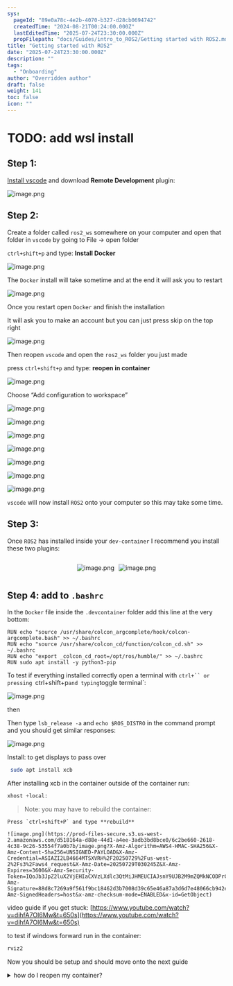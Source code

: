 ```yaml
---
sys:
  pageId: "89e0a78c-4e2b-4070-b327-d28cb0694742"
  createdTime: "2024-08-21T00:24:00.000Z"
  lastEditedTime: "2025-07-24T23:30:00.000Z"
  propFilepath: "docs/Guides/intro_to_ROS2/Getting started with ROS2.md"
title: "Getting started with ROS2"
date: "2025-07-24T23:30:00.000Z"
description: ""
tags:
  - "Onboarding"
author: "Overridden author"
draft: false
weight: 141
toc: false
icon: ""
---
```


# TODO: add wsl install

## Step 1:

[Install vscode](https://code.visualstudio.com/download) and download **Remote Development** plugin:

![image.png](https://prod-files-secure.s3.us-west-2.amazonaws.com/d518164a-d88e-44d1-a4ee-3adb3bd8bce0/efb52993-1881-4a40-b95e-6f020334f022/image.png?X-Amz-Algorithm=AWS4-HMAC-SHA256&X-Amz-Content-Sha256=UNSIGNED-PAYLOAD&X-Amz-Credential=ASIAZI2LB4666WBIHREB%2F20250729%2Fus-west-2%2Fs3%2Faws4_request&X-Amz-Date=20250729T030236Z&X-Amz-Expires=3600&X-Amz-Security-Token=IQoJb3JpZ2luX2VjEHIaCXVzLXdlc3QtMiJHMEUCIQCKTsFB1KjBGHqBkhzjxjbABPyQvEeckeF88n7df2ncAgIgbsNKjNZ1xLDGvPwVJv0xw46uugnjre5bx8eSoxoWrFAqiAQIm%2F%2F%2F%2F%2F%2F%2F%2F%2F%2F%2FARAAGgw2Mzc0MjMxODM4MDUiDI9M%2BH%2BGDXWA6U1QUircA2fvywx9%2F58k%2FnB5%2Bb0UwQ4ijj%2B6WiPDcth3BPpqMdhQBMSn7YSBpSrhJQtAcBfDYRXkDdbAvRw7XTMXyTrtCCZTUadrnuZAC18KA%2FyaL%2BjoE1fqsZPP2wQec9W9%2Bq9c2byatNU8SRHF5qdsp0EEJScqy041fKCi1YEcNXZKCfTwrWYIvUYV5W7i7bDTToSm4XiFY3EwmhPUF%2FL%2BTIs8pxh%2BujTaba6PYunl37P0ocFMkux3dUxM7x5UjWSYzzfVRsELdIqTm2P8eoAlkgdRgLI0fa1to8%2BGmUHTmnIvdWHwe%2FLxdLN%2FJ7d%2F9UA6V8Mzf1lhqEUMUbWcYUzGn%2FEt9mZa%2FILinwUeaZxFb5vsMRuaAIQDT0Pv%2B%2BDdsiIGw3GuDLGjFP8gHmV83fTr4s87Q3h%2BTdSdE9xs%2BmNvD2O8rs5sNvSIfczm1d3vZx1S8sWUiyWVWO4W8VcFOOf%2FvSE20dV%2F7pg6kUOQyo8MTH6PQR%2FT3ReeUzA%2BZxfpf2r0NprLCy8dYA7bv%2FRka25mNvdbOmcEWjdlzXrd2qOYUa3MMm1E00Y5qGLTSNZuOglKB6p2zW%2FzLAC0h2qoxJMByV2uCPArCEJfH2cIheaqGduln6nBiieVq0LllKoHMA9NMMDNoMQGOqUBkpIxPG1CkLo08pPZoTW0B%2Bd8%2F5s%2Fk9vbZPg3rno2EIMB8qw6MQf0SAY9objzkXKnAfvbwjZOf8sis7xuqXrriDDEX0FOXtf1DAPWKEMm5qFjKeTsffmdLnbtK8p5RrqH5PI%2BYzigIjdU0ms9nhWOf1Ha%2B1MRtxO2a2IHSAdalb2RgfO%2B5TSmg%2Fq41CbaO4UbqHIiOtNJhPqSDa1Bxvx31NvwvIqw&X-Amz-Signature=77bbbfa1c4b9f93180205dae690a20f387d300b37e760d89b08a9017631ae41b&X-Amz-SignedHeaders=host&x-amz-checksum-mode=ENABLED&x-id=GetObject)

## Step 2:

Create a folder called `ros2_ws` somewhere on your computer and open that folder in `vscode` by going to File → open folder 

`ctrl+shift+p` and type: **Install Docker**

![image.png](https://prod-files-secure.s3.us-west-2.amazonaws.com/d518164a-d88e-44d1-a4ee-3adb3bd8bce0/2269dc0e-1cd5-47ff-bceb-c04ad9b2eab0/image.png?X-Amz-Algorithm=AWS4-HMAC-SHA256&X-Amz-Content-Sha256=UNSIGNED-PAYLOAD&X-Amz-Credential=ASIAZI2LB4666WBIHREB%2F20250729%2Fus-west-2%2Fs3%2Faws4_request&X-Amz-Date=20250729T030236Z&X-Amz-Expires=3600&X-Amz-Security-Token=IQoJb3JpZ2luX2VjEHIaCXVzLXdlc3QtMiJHMEUCIQCKTsFB1KjBGHqBkhzjxjbABPyQvEeckeF88n7df2ncAgIgbsNKjNZ1xLDGvPwVJv0xw46uugnjre5bx8eSoxoWrFAqiAQIm%2F%2F%2F%2F%2F%2F%2F%2F%2F%2F%2FARAAGgw2Mzc0MjMxODM4MDUiDI9M%2BH%2BGDXWA6U1QUircA2fvywx9%2F58k%2FnB5%2Bb0UwQ4ijj%2B6WiPDcth3BPpqMdhQBMSn7YSBpSrhJQtAcBfDYRXkDdbAvRw7XTMXyTrtCCZTUadrnuZAC18KA%2FyaL%2BjoE1fqsZPP2wQec9W9%2Bq9c2byatNU8SRHF5qdsp0EEJScqy041fKCi1YEcNXZKCfTwrWYIvUYV5W7i7bDTToSm4XiFY3EwmhPUF%2FL%2BTIs8pxh%2BujTaba6PYunl37P0ocFMkux3dUxM7x5UjWSYzzfVRsELdIqTm2P8eoAlkgdRgLI0fa1to8%2BGmUHTmnIvdWHwe%2FLxdLN%2FJ7d%2F9UA6V8Mzf1lhqEUMUbWcYUzGn%2FEt9mZa%2FILinwUeaZxFb5vsMRuaAIQDT0Pv%2B%2BDdsiIGw3GuDLGjFP8gHmV83fTr4s87Q3h%2BTdSdE9xs%2BmNvD2O8rs5sNvSIfczm1d3vZx1S8sWUiyWVWO4W8VcFOOf%2FvSE20dV%2F7pg6kUOQyo8MTH6PQR%2FT3ReeUzA%2BZxfpf2r0NprLCy8dYA7bv%2FRka25mNvdbOmcEWjdlzXrd2qOYUa3MMm1E00Y5qGLTSNZuOglKB6p2zW%2FzLAC0h2qoxJMByV2uCPArCEJfH2cIheaqGduln6nBiieVq0LllKoHMA9NMMDNoMQGOqUBkpIxPG1CkLo08pPZoTW0B%2Bd8%2F5s%2Fk9vbZPg3rno2EIMB8qw6MQf0SAY9objzkXKnAfvbwjZOf8sis7xuqXrriDDEX0FOXtf1DAPWKEMm5qFjKeTsffmdLnbtK8p5RrqH5PI%2BYzigIjdU0ms9nhWOf1Ha%2B1MRtxO2a2IHSAdalb2RgfO%2B5TSmg%2Fq41CbaO4UbqHIiOtNJhPqSDa1Bxvx31NvwvIqw&X-Amz-Signature=19330ed4879ceb2cca152c92ed7e9e561d10b6f3817e14064746f969844f0f5b&X-Amz-SignedHeaders=host&x-amz-checksum-mode=ENABLED&x-id=GetObject)

The `Docker` install will take sometime and at the end it will ask you to restart

![image.png](https://prod-files-secure.s3.us-west-2.amazonaws.com/d518164a-d88e-44d1-a4ee-3adb3bd8bce0/ed233f78-be33-4b1f-b89c-9c346c0e961e/image.png?X-Amz-Algorithm=AWS4-HMAC-SHA256&X-Amz-Content-Sha256=UNSIGNED-PAYLOAD&X-Amz-Credential=ASIAZI2LB4666WBIHREB%2F20250729%2Fus-west-2%2Fs3%2Faws4_request&X-Amz-Date=20250729T030236Z&X-Amz-Expires=3600&X-Amz-Security-Token=IQoJb3JpZ2luX2VjEHIaCXVzLXdlc3QtMiJHMEUCIQCKTsFB1KjBGHqBkhzjxjbABPyQvEeckeF88n7df2ncAgIgbsNKjNZ1xLDGvPwVJv0xw46uugnjre5bx8eSoxoWrFAqiAQIm%2F%2F%2F%2F%2F%2F%2F%2F%2F%2F%2FARAAGgw2Mzc0MjMxODM4MDUiDI9M%2BH%2BGDXWA6U1QUircA2fvywx9%2F58k%2FnB5%2Bb0UwQ4ijj%2B6WiPDcth3BPpqMdhQBMSn7YSBpSrhJQtAcBfDYRXkDdbAvRw7XTMXyTrtCCZTUadrnuZAC18KA%2FyaL%2BjoE1fqsZPP2wQec9W9%2Bq9c2byatNU8SRHF5qdsp0EEJScqy041fKCi1YEcNXZKCfTwrWYIvUYV5W7i7bDTToSm4XiFY3EwmhPUF%2FL%2BTIs8pxh%2BujTaba6PYunl37P0ocFMkux3dUxM7x5UjWSYzzfVRsELdIqTm2P8eoAlkgdRgLI0fa1to8%2BGmUHTmnIvdWHwe%2FLxdLN%2FJ7d%2F9UA6V8Mzf1lhqEUMUbWcYUzGn%2FEt9mZa%2FILinwUeaZxFb5vsMRuaAIQDT0Pv%2B%2BDdsiIGw3GuDLGjFP8gHmV83fTr4s87Q3h%2BTdSdE9xs%2BmNvD2O8rs5sNvSIfczm1d3vZx1S8sWUiyWVWO4W8VcFOOf%2FvSE20dV%2F7pg6kUOQyo8MTH6PQR%2FT3ReeUzA%2BZxfpf2r0NprLCy8dYA7bv%2FRka25mNvdbOmcEWjdlzXrd2qOYUa3MMm1E00Y5qGLTSNZuOglKB6p2zW%2FzLAC0h2qoxJMByV2uCPArCEJfH2cIheaqGduln6nBiieVq0LllKoHMA9NMMDNoMQGOqUBkpIxPG1CkLo08pPZoTW0B%2Bd8%2F5s%2Fk9vbZPg3rno2EIMB8qw6MQf0SAY9objzkXKnAfvbwjZOf8sis7xuqXrriDDEX0FOXtf1DAPWKEMm5qFjKeTsffmdLnbtK8p5RrqH5PI%2BYzigIjdU0ms9nhWOf1Ha%2B1MRtxO2a2IHSAdalb2RgfO%2B5TSmg%2Fq41CbaO4UbqHIiOtNJhPqSDa1Bxvx31NvwvIqw&X-Amz-Signature=216a6a50ec6da77b5c01267ec0ca71efd01c0cf6077fc966273d190fc9c13cf7&X-Amz-SignedHeaders=host&x-amz-checksum-mode=ENABLED&x-id=GetObject)

Once you restart open `Docker` and finish the installation

It will ask you to make an account but you can just press skip on the top right

![image.png](https://prod-files-secure.s3.us-west-2.amazonaws.com/d518164a-d88e-44d1-a4ee-3adb3bd8bce0/21010ad9-1659-4fd9-9f59-9932a09b2a3d/image.png?X-Amz-Algorithm=AWS4-HMAC-SHA256&X-Amz-Content-Sha256=UNSIGNED-PAYLOAD&X-Amz-Credential=ASIAZI2LB4666WBIHREB%2F20250729%2Fus-west-2%2Fs3%2Faws4_request&X-Amz-Date=20250729T030236Z&X-Amz-Expires=3600&X-Amz-Security-Token=IQoJb3JpZ2luX2VjEHIaCXVzLXdlc3QtMiJHMEUCIQCKTsFB1KjBGHqBkhzjxjbABPyQvEeckeF88n7df2ncAgIgbsNKjNZ1xLDGvPwVJv0xw46uugnjre5bx8eSoxoWrFAqiAQIm%2F%2F%2F%2F%2F%2F%2F%2F%2F%2F%2FARAAGgw2Mzc0MjMxODM4MDUiDI9M%2BH%2BGDXWA6U1QUircA2fvywx9%2F58k%2FnB5%2Bb0UwQ4ijj%2B6WiPDcth3BPpqMdhQBMSn7YSBpSrhJQtAcBfDYRXkDdbAvRw7XTMXyTrtCCZTUadrnuZAC18KA%2FyaL%2BjoE1fqsZPP2wQec9W9%2Bq9c2byatNU8SRHF5qdsp0EEJScqy041fKCi1YEcNXZKCfTwrWYIvUYV5W7i7bDTToSm4XiFY3EwmhPUF%2FL%2BTIs8pxh%2BujTaba6PYunl37P0ocFMkux3dUxM7x5UjWSYzzfVRsELdIqTm2P8eoAlkgdRgLI0fa1to8%2BGmUHTmnIvdWHwe%2FLxdLN%2FJ7d%2F9UA6V8Mzf1lhqEUMUbWcYUzGn%2FEt9mZa%2FILinwUeaZxFb5vsMRuaAIQDT0Pv%2B%2BDdsiIGw3GuDLGjFP8gHmV83fTr4s87Q3h%2BTdSdE9xs%2BmNvD2O8rs5sNvSIfczm1d3vZx1S8sWUiyWVWO4W8VcFOOf%2FvSE20dV%2F7pg6kUOQyo8MTH6PQR%2FT3ReeUzA%2BZxfpf2r0NprLCy8dYA7bv%2FRka25mNvdbOmcEWjdlzXrd2qOYUa3MMm1E00Y5qGLTSNZuOglKB6p2zW%2FzLAC0h2qoxJMByV2uCPArCEJfH2cIheaqGduln6nBiieVq0LllKoHMA9NMMDNoMQGOqUBkpIxPG1CkLo08pPZoTW0B%2Bd8%2F5s%2Fk9vbZPg3rno2EIMB8qw6MQf0SAY9objzkXKnAfvbwjZOf8sis7xuqXrriDDEX0FOXtf1DAPWKEMm5qFjKeTsffmdLnbtK8p5RrqH5PI%2BYzigIjdU0ms9nhWOf1Ha%2B1MRtxO2a2IHSAdalb2RgfO%2B5TSmg%2Fq41CbaO4UbqHIiOtNJhPqSDa1Bxvx31NvwvIqw&X-Amz-Signature=bf7c5971060ecdd16d0f94140e4cf41cc949a2dc229ccfecd57ff7526a9daa8f&X-Amz-SignedHeaders=host&x-amz-checksum-mode=ENABLED&x-id=GetObject)

Then reopen `vscode` and open the `ros2_ws` folder you just made

press `ctrl+shift+p` and type: **reopen in container**

![image.png](https://prod-files-secure.s3.us-west-2.amazonaws.com/d518164a-d88e-44d1-a4ee-3adb3bd8bce0/4e93b8c2-41ad-488c-8095-c74205196118/image.png?X-Amz-Algorithm=AWS4-HMAC-SHA256&X-Amz-Content-Sha256=UNSIGNED-PAYLOAD&X-Amz-Credential=ASIAZI2LB4666WBIHREB%2F20250729%2Fus-west-2%2Fs3%2Faws4_request&X-Amz-Date=20250729T030236Z&X-Amz-Expires=3600&X-Amz-Security-Token=IQoJb3JpZ2luX2VjEHIaCXVzLXdlc3QtMiJHMEUCIQCKTsFB1KjBGHqBkhzjxjbABPyQvEeckeF88n7df2ncAgIgbsNKjNZ1xLDGvPwVJv0xw46uugnjre5bx8eSoxoWrFAqiAQIm%2F%2F%2F%2F%2F%2F%2F%2F%2F%2F%2FARAAGgw2Mzc0MjMxODM4MDUiDI9M%2BH%2BGDXWA6U1QUircA2fvywx9%2F58k%2FnB5%2Bb0UwQ4ijj%2B6WiPDcth3BPpqMdhQBMSn7YSBpSrhJQtAcBfDYRXkDdbAvRw7XTMXyTrtCCZTUadrnuZAC18KA%2FyaL%2BjoE1fqsZPP2wQec9W9%2Bq9c2byatNU8SRHF5qdsp0EEJScqy041fKCi1YEcNXZKCfTwrWYIvUYV5W7i7bDTToSm4XiFY3EwmhPUF%2FL%2BTIs8pxh%2BujTaba6PYunl37P0ocFMkux3dUxM7x5UjWSYzzfVRsELdIqTm2P8eoAlkgdRgLI0fa1to8%2BGmUHTmnIvdWHwe%2FLxdLN%2FJ7d%2F9UA6V8Mzf1lhqEUMUbWcYUzGn%2FEt9mZa%2FILinwUeaZxFb5vsMRuaAIQDT0Pv%2B%2BDdsiIGw3GuDLGjFP8gHmV83fTr4s87Q3h%2BTdSdE9xs%2BmNvD2O8rs5sNvSIfczm1d3vZx1S8sWUiyWVWO4W8VcFOOf%2FvSE20dV%2F7pg6kUOQyo8MTH6PQR%2FT3ReeUzA%2BZxfpf2r0NprLCy8dYA7bv%2FRka25mNvdbOmcEWjdlzXrd2qOYUa3MMm1E00Y5qGLTSNZuOglKB6p2zW%2FzLAC0h2qoxJMByV2uCPArCEJfH2cIheaqGduln6nBiieVq0LllKoHMA9NMMDNoMQGOqUBkpIxPG1CkLo08pPZoTW0B%2Bd8%2F5s%2Fk9vbZPg3rno2EIMB8qw6MQf0SAY9objzkXKnAfvbwjZOf8sis7xuqXrriDDEX0FOXtf1DAPWKEMm5qFjKeTsffmdLnbtK8p5RrqH5PI%2BYzigIjdU0ms9nhWOf1Ha%2B1MRtxO2a2IHSAdalb2RgfO%2B5TSmg%2Fq41CbaO4UbqHIiOtNJhPqSDa1Bxvx31NvwvIqw&X-Amz-Signature=0b2382f454831587384e40f0239b3e06f391fe0edc8d6d2fc60310d4c86d44cf&X-Amz-SignedHeaders=host&x-amz-checksum-mode=ENABLED&x-id=GetObject)

Choose “Add configuration to workspace”

![image.png](https://prod-files-secure.s3.us-west-2.amazonaws.com/d518164a-d88e-44d1-a4ee-3adb3bd8bce0/9560b282-5060-4989-ba37-97e7b2c22476/image.png?X-Amz-Algorithm=AWS4-HMAC-SHA256&X-Amz-Content-Sha256=UNSIGNED-PAYLOAD&X-Amz-Credential=ASIAZI2LB4666WBIHREB%2F20250729%2Fus-west-2%2Fs3%2Faws4_request&X-Amz-Date=20250729T030236Z&X-Amz-Expires=3600&X-Amz-Security-Token=IQoJb3JpZ2luX2VjEHIaCXVzLXdlc3QtMiJHMEUCIQCKTsFB1KjBGHqBkhzjxjbABPyQvEeckeF88n7df2ncAgIgbsNKjNZ1xLDGvPwVJv0xw46uugnjre5bx8eSoxoWrFAqiAQIm%2F%2F%2F%2F%2F%2F%2F%2F%2F%2F%2FARAAGgw2Mzc0MjMxODM4MDUiDI9M%2BH%2BGDXWA6U1QUircA2fvywx9%2F58k%2FnB5%2Bb0UwQ4ijj%2B6WiPDcth3BPpqMdhQBMSn7YSBpSrhJQtAcBfDYRXkDdbAvRw7XTMXyTrtCCZTUadrnuZAC18KA%2FyaL%2BjoE1fqsZPP2wQec9W9%2Bq9c2byatNU8SRHF5qdsp0EEJScqy041fKCi1YEcNXZKCfTwrWYIvUYV5W7i7bDTToSm4XiFY3EwmhPUF%2FL%2BTIs8pxh%2BujTaba6PYunl37P0ocFMkux3dUxM7x5UjWSYzzfVRsELdIqTm2P8eoAlkgdRgLI0fa1to8%2BGmUHTmnIvdWHwe%2FLxdLN%2FJ7d%2F9UA6V8Mzf1lhqEUMUbWcYUzGn%2FEt9mZa%2FILinwUeaZxFb5vsMRuaAIQDT0Pv%2B%2BDdsiIGw3GuDLGjFP8gHmV83fTr4s87Q3h%2BTdSdE9xs%2BmNvD2O8rs5sNvSIfczm1d3vZx1S8sWUiyWVWO4W8VcFOOf%2FvSE20dV%2F7pg6kUOQyo8MTH6PQR%2FT3ReeUzA%2BZxfpf2r0NprLCy8dYA7bv%2FRka25mNvdbOmcEWjdlzXrd2qOYUa3MMm1E00Y5qGLTSNZuOglKB6p2zW%2FzLAC0h2qoxJMByV2uCPArCEJfH2cIheaqGduln6nBiieVq0LllKoHMA9NMMDNoMQGOqUBkpIxPG1CkLo08pPZoTW0B%2Bd8%2F5s%2Fk9vbZPg3rno2EIMB8qw6MQf0SAY9objzkXKnAfvbwjZOf8sis7xuqXrriDDEX0FOXtf1DAPWKEMm5qFjKeTsffmdLnbtK8p5RrqH5PI%2BYzigIjdU0ms9nhWOf1Ha%2B1MRtxO2a2IHSAdalb2RgfO%2B5TSmg%2Fq41CbaO4UbqHIiOtNJhPqSDa1Bxvx31NvwvIqw&X-Amz-Signature=5c938d3b69c9218a5e899c3a672e263dfad4a6a3fc311fc47ad6256927665b98&X-Amz-SignedHeaders=host&x-amz-checksum-mode=ENABLED&x-id=GetObject)

![image.png](https://prod-files-secure.s3.us-west-2.amazonaws.com/d518164a-d88e-44d1-a4ee-3adb3bd8bce0/2ee63f81-886b-48e8-a553-dc6e5eac99e4/image.png?X-Amz-Algorithm=AWS4-HMAC-SHA256&X-Amz-Content-Sha256=UNSIGNED-PAYLOAD&X-Amz-Credential=ASIAZI2LB4666WBIHREB%2F20250729%2Fus-west-2%2Fs3%2Faws4_request&X-Amz-Date=20250729T030236Z&X-Amz-Expires=3600&X-Amz-Security-Token=IQoJb3JpZ2luX2VjEHIaCXVzLXdlc3QtMiJHMEUCIQCKTsFB1KjBGHqBkhzjxjbABPyQvEeckeF88n7df2ncAgIgbsNKjNZ1xLDGvPwVJv0xw46uugnjre5bx8eSoxoWrFAqiAQIm%2F%2F%2F%2F%2F%2F%2F%2F%2F%2F%2FARAAGgw2Mzc0MjMxODM4MDUiDI9M%2BH%2BGDXWA6U1QUircA2fvywx9%2F58k%2FnB5%2Bb0UwQ4ijj%2B6WiPDcth3BPpqMdhQBMSn7YSBpSrhJQtAcBfDYRXkDdbAvRw7XTMXyTrtCCZTUadrnuZAC18KA%2FyaL%2BjoE1fqsZPP2wQec9W9%2Bq9c2byatNU8SRHF5qdsp0EEJScqy041fKCi1YEcNXZKCfTwrWYIvUYV5W7i7bDTToSm4XiFY3EwmhPUF%2FL%2BTIs8pxh%2BujTaba6PYunl37P0ocFMkux3dUxM7x5UjWSYzzfVRsELdIqTm2P8eoAlkgdRgLI0fa1to8%2BGmUHTmnIvdWHwe%2FLxdLN%2FJ7d%2F9UA6V8Mzf1lhqEUMUbWcYUzGn%2FEt9mZa%2FILinwUeaZxFb5vsMRuaAIQDT0Pv%2B%2BDdsiIGw3GuDLGjFP8gHmV83fTr4s87Q3h%2BTdSdE9xs%2BmNvD2O8rs5sNvSIfczm1d3vZx1S8sWUiyWVWO4W8VcFOOf%2FvSE20dV%2F7pg6kUOQyo8MTH6PQR%2FT3ReeUzA%2BZxfpf2r0NprLCy8dYA7bv%2FRka25mNvdbOmcEWjdlzXrd2qOYUa3MMm1E00Y5qGLTSNZuOglKB6p2zW%2FzLAC0h2qoxJMByV2uCPArCEJfH2cIheaqGduln6nBiieVq0LllKoHMA9NMMDNoMQGOqUBkpIxPG1CkLo08pPZoTW0B%2Bd8%2F5s%2Fk9vbZPg3rno2EIMB8qw6MQf0SAY9objzkXKnAfvbwjZOf8sis7xuqXrriDDEX0FOXtf1DAPWKEMm5qFjKeTsffmdLnbtK8p5RrqH5PI%2BYzigIjdU0ms9nhWOf1Ha%2B1MRtxO2a2IHSAdalb2RgfO%2B5TSmg%2Fq41CbaO4UbqHIiOtNJhPqSDa1Bxvx31NvwvIqw&X-Amz-Signature=06463b8c8d4f636ce556717a53e700d7aede34d462f027ac165ab6573e2a5dba&X-Amz-SignedHeaders=host&x-amz-checksum-mode=ENABLED&x-id=GetObject)

![image.png](https://prod-files-secure.s3.us-west-2.amazonaws.com/d518164a-d88e-44d1-a4ee-3adb3bd8bce0/e0fd626c-c8b6-4b2c-95d1-fa4c26514504/image.png?X-Amz-Algorithm=AWS4-HMAC-SHA256&X-Amz-Content-Sha256=UNSIGNED-PAYLOAD&X-Amz-Credential=ASIAZI2LB4666WBIHREB%2F20250729%2Fus-west-2%2Fs3%2Faws4_request&X-Amz-Date=20250729T030236Z&X-Amz-Expires=3600&X-Amz-Security-Token=IQoJb3JpZ2luX2VjEHIaCXVzLXdlc3QtMiJHMEUCIQCKTsFB1KjBGHqBkhzjxjbABPyQvEeckeF88n7df2ncAgIgbsNKjNZ1xLDGvPwVJv0xw46uugnjre5bx8eSoxoWrFAqiAQIm%2F%2F%2F%2F%2F%2F%2F%2F%2F%2F%2FARAAGgw2Mzc0MjMxODM4MDUiDI9M%2BH%2BGDXWA6U1QUircA2fvywx9%2F58k%2FnB5%2Bb0UwQ4ijj%2B6WiPDcth3BPpqMdhQBMSn7YSBpSrhJQtAcBfDYRXkDdbAvRw7XTMXyTrtCCZTUadrnuZAC18KA%2FyaL%2BjoE1fqsZPP2wQec9W9%2Bq9c2byatNU8SRHF5qdsp0EEJScqy041fKCi1YEcNXZKCfTwrWYIvUYV5W7i7bDTToSm4XiFY3EwmhPUF%2FL%2BTIs8pxh%2BujTaba6PYunl37P0ocFMkux3dUxM7x5UjWSYzzfVRsELdIqTm2P8eoAlkgdRgLI0fa1to8%2BGmUHTmnIvdWHwe%2FLxdLN%2FJ7d%2F9UA6V8Mzf1lhqEUMUbWcYUzGn%2FEt9mZa%2FILinwUeaZxFb5vsMRuaAIQDT0Pv%2B%2BDdsiIGw3GuDLGjFP8gHmV83fTr4s87Q3h%2BTdSdE9xs%2BmNvD2O8rs5sNvSIfczm1d3vZx1S8sWUiyWVWO4W8VcFOOf%2FvSE20dV%2F7pg6kUOQyo8MTH6PQR%2FT3ReeUzA%2BZxfpf2r0NprLCy8dYA7bv%2FRka25mNvdbOmcEWjdlzXrd2qOYUa3MMm1E00Y5qGLTSNZuOglKB6p2zW%2FzLAC0h2qoxJMByV2uCPArCEJfH2cIheaqGduln6nBiieVq0LllKoHMA9NMMDNoMQGOqUBkpIxPG1CkLo08pPZoTW0B%2Bd8%2F5s%2Fk9vbZPg3rno2EIMB8qw6MQf0SAY9objzkXKnAfvbwjZOf8sis7xuqXrriDDEX0FOXtf1DAPWKEMm5qFjKeTsffmdLnbtK8p5RrqH5PI%2BYzigIjdU0ms9nhWOf1Ha%2B1MRtxO2a2IHSAdalb2RgfO%2B5TSmg%2Fq41CbaO4UbqHIiOtNJhPqSDa1Bxvx31NvwvIqw&X-Amz-Signature=c89250071f995a27e1d4940e5d18e937c1ddfb2c17f23e3f4da479fa0c31cb69&X-Amz-SignedHeaders=host&x-amz-checksum-mode=ENABLED&x-id=GetObject)

![image.png](https://prod-files-secure.s3.us-west-2.amazonaws.com/d518164a-d88e-44d1-a4ee-3adb3bd8bce0/a2e13f50-d2ab-4719-a4c2-7ced634bfc9d/image.png?X-Amz-Algorithm=AWS4-HMAC-SHA256&X-Amz-Content-Sha256=UNSIGNED-PAYLOAD&X-Amz-Credential=ASIAZI2LB4666WBIHREB%2F20250729%2Fus-west-2%2Fs3%2Faws4_request&X-Amz-Date=20250729T030236Z&X-Amz-Expires=3600&X-Amz-Security-Token=IQoJb3JpZ2luX2VjEHIaCXVzLXdlc3QtMiJHMEUCIQCKTsFB1KjBGHqBkhzjxjbABPyQvEeckeF88n7df2ncAgIgbsNKjNZ1xLDGvPwVJv0xw46uugnjre5bx8eSoxoWrFAqiAQIm%2F%2F%2F%2F%2F%2F%2F%2F%2F%2F%2FARAAGgw2Mzc0MjMxODM4MDUiDI9M%2BH%2BGDXWA6U1QUircA2fvywx9%2F58k%2FnB5%2Bb0UwQ4ijj%2B6WiPDcth3BPpqMdhQBMSn7YSBpSrhJQtAcBfDYRXkDdbAvRw7XTMXyTrtCCZTUadrnuZAC18KA%2FyaL%2BjoE1fqsZPP2wQec9W9%2Bq9c2byatNU8SRHF5qdsp0EEJScqy041fKCi1YEcNXZKCfTwrWYIvUYV5W7i7bDTToSm4XiFY3EwmhPUF%2FL%2BTIs8pxh%2BujTaba6PYunl37P0ocFMkux3dUxM7x5UjWSYzzfVRsELdIqTm2P8eoAlkgdRgLI0fa1to8%2BGmUHTmnIvdWHwe%2FLxdLN%2FJ7d%2F9UA6V8Mzf1lhqEUMUbWcYUzGn%2FEt9mZa%2FILinwUeaZxFb5vsMRuaAIQDT0Pv%2B%2BDdsiIGw3GuDLGjFP8gHmV83fTr4s87Q3h%2BTdSdE9xs%2BmNvD2O8rs5sNvSIfczm1d3vZx1S8sWUiyWVWO4W8VcFOOf%2FvSE20dV%2F7pg6kUOQyo8MTH6PQR%2FT3ReeUzA%2BZxfpf2r0NprLCy8dYA7bv%2FRka25mNvdbOmcEWjdlzXrd2qOYUa3MMm1E00Y5qGLTSNZuOglKB6p2zW%2FzLAC0h2qoxJMByV2uCPArCEJfH2cIheaqGduln6nBiieVq0LllKoHMA9NMMDNoMQGOqUBkpIxPG1CkLo08pPZoTW0B%2Bd8%2F5s%2Fk9vbZPg3rno2EIMB8qw6MQf0SAY9objzkXKnAfvbwjZOf8sis7xuqXrriDDEX0FOXtf1DAPWKEMm5qFjKeTsffmdLnbtK8p5RrqH5PI%2BYzigIjdU0ms9nhWOf1Ha%2B1MRtxO2a2IHSAdalb2RgfO%2B5TSmg%2Fq41CbaO4UbqHIiOtNJhPqSDa1Bxvx31NvwvIqw&X-Amz-Signature=81d34fa5d21b82feb0aa9a1b83c8d75ebb8a94d66742494ac7767ce97fcb577d&X-Amz-SignedHeaders=host&x-amz-checksum-mode=ENABLED&x-id=GetObject)

![image.png](https://prod-files-secure.s3.us-west-2.amazonaws.com/d518164a-d88e-44d1-a4ee-3adb3bd8bce0/6cc478ad-aaba-4bf7-9fcc-403277ab896c/image.png?X-Amz-Algorithm=AWS4-HMAC-SHA256&X-Amz-Content-Sha256=UNSIGNED-PAYLOAD&X-Amz-Credential=ASIAZI2LB4666WBIHREB%2F20250729%2Fus-west-2%2Fs3%2Faws4_request&X-Amz-Date=20250729T030236Z&X-Amz-Expires=3600&X-Amz-Security-Token=IQoJb3JpZ2luX2VjEHIaCXVzLXdlc3QtMiJHMEUCIQCKTsFB1KjBGHqBkhzjxjbABPyQvEeckeF88n7df2ncAgIgbsNKjNZ1xLDGvPwVJv0xw46uugnjre5bx8eSoxoWrFAqiAQIm%2F%2F%2F%2F%2F%2F%2F%2F%2F%2F%2FARAAGgw2Mzc0MjMxODM4MDUiDI9M%2BH%2BGDXWA6U1QUircA2fvywx9%2F58k%2FnB5%2Bb0UwQ4ijj%2B6WiPDcth3BPpqMdhQBMSn7YSBpSrhJQtAcBfDYRXkDdbAvRw7XTMXyTrtCCZTUadrnuZAC18KA%2FyaL%2BjoE1fqsZPP2wQec9W9%2Bq9c2byatNU8SRHF5qdsp0EEJScqy041fKCi1YEcNXZKCfTwrWYIvUYV5W7i7bDTToSm4XiFY3EwmhPUF%2FL%2BTIs8pxh%2BujTaba6PYunl37P0ocFMkux3dUxM7x5UjWSYzzfVRsELdIqTm2P8eoAlkgdRgLI0fa1to8%2BGmUHTmnIvdWHwe%2FLxdLN%2FJ7d%2F9UA6V8Mzf1lhqEUMUbWcYUzGn%2FEt9mZa%2FILinwUeaZxFb5vsMRuaAIQDT0Pv%2B%2BDdsiIGw3GuDLGjFP8gHmV83fTr4s87Q3h%2BTdSdE9xs%2BmNvD2O8rs5sNvSIfczm1d3vZx1S8sWUiyWVWO4W8VcFOOf%2FvSE20dV%2F7pg6kUOQyo8MTH6PQR%2FT3ReeUzA%2BZxfpf2r0NprLCy8dYA7bv%2FRka25mNvdbOmcEWjdlzXrd2qOYUa3MMm1E00Y5qGLTSNZuOglKB6p2zW%2FzLAC0h2qoxJMByV2uCPArCEJfH2cIheaqGduln6nBiieVq0LllKoHMA9NMMDNoMQGOqUBkpIxPG1CkLo08pPZoTW0B%2Bd8%2F5s%2Fk9vbZPg3rno2EIMB8qw6MQf0SAY9objzkXKnAfvbwjZOf8sis7xuqXrriDDEX0FOXtf1DAPWKEMm5qFjKeTsffmdLnbtK8p5RrqH5PI%2BYzigIjdU0ms9nhWOf1Ha%2B1MRtxO2a2IHSAdalb2RgfO%2B5TSmg%2Fq41CbaO4UbqHIiOtNJhPqSDa1Bxvx31NvwvIqw&X-Amz-Signature=309421e5dd4c80d09690c88cf8af9acb91b3620b6e5692f3158376673bc25dc1&X-Amz-SignedHeaders=host&x-amz-checksum-mode=ENABLED&x-id=GetObject)

![image.png](https://prod-files-secure.s3.us-west-2.amazonaws.com/d518164a-d88e-44d1-a4ee-3adb3bd8bce0/53255b28-f75e-430f-b9e3-c0ac8577e42b/image.png?X-Amz-Algorithm=AWS4-HMAC-SHA256&X-Amz-Content-Sha256=UNSIGNED-PAYLOAD&X-Amz-Credential=ASIAZI2LB4666WBIHREB%2F20250729%2Fus-west-2%2Fs3%2Faws4_request&X-Amz-Date=20250729T030236Z&X-Amz-Expires=3600&X-Amz-Security-Token=IQoJb3JpZ2luX2VjEHIaCXVzLXdlc3QtMiJHMEUCIQCKTsFB1KjBGHqBkhzjxjbABPyQvEeckeF88n7df2ncAgIgbsNKjNZ1xLDGvPwVJv0xw46uugnjre5bx8eSoxoWrFAqiAQIm%2F%2F%2F%2F%2F%2F%2F%2F%2F%2F%2FARAAGgw2Mzc0MjMxODM4MDUiDI9M%2BH%2BGDXWA6U1QUircA2fvywx9%2F58k%2FnB5%2Bb0UwQ4ijj%2B6WiPDcth3BPpqMdhQBMSn7YSBpSrhJQtAcBfDYRXkDdbAvRw7XTMXyTrtCCZTUadrnuZAC18KA%2FyaL%2BjoE1fqsZPP2wQec9W9%2Bq9c2byatNU8SRHF5qdsp0EEJScqy041fKCi1YEcNXZKCfTwrWYIvUYV5W7i7bDTToSm4XiFY3EwmhPUF%2FL%2BTIs8pxh%2BujTaba6PYunl37P0ocFMkux3dUxM7x5UjWSYzzfVRsELdIqTm2P8eoAlkgdRgLI0fa1to8%2BGmUHTmnIvdWHwe%2FLxdLN%2FJ7d%2F9UA6V8Mzf1lhqEUMUbWcYUzGn%2FEt9mZa%2FILinwUeaZxFb5vsMRuaAIQDT0Pv%2B%2BDdsiIGw3GuDLGjFP8gHmV83fTr4s87Q3h%2BTdSdE9xs%2BmNvD2O8rs5sNvSIfczm1d3vZx1S8sWUiyWVWO4W8VcFOOf%2FvSE20dV%2F7pg6kUOQyo8MTH6PQR%2FT3ReeUzA%2BZxfpf2r0NprLCy8dYA7bv%2FRka25mNvdbOmcEWjdlzXrd2qOYUa3MMm1E00Y5qGLTSNZuOglKB6p2zW%2FzLAC0h2qoxJMByV2uCPArCEJfH2cIheaqGduln6nBiieVq0LllKoHMA9NMMDNoMQGOqUBkpIxPG1CkLo08pPZoTW0B%2Bd8%2F5s%2Fk9vbZPg3rno2EIMB8qw6MQf0SAY9objzkXKnAfvbwjZOf8sis7xuqXrriDDEX0FOXtf1DAPWKEMm5qFjKeTsffmdLnbtK8p5RrqH5PI%2BYzigIjdU0ms9nhWOf1Ha%2B1MRtxO2a2IHSAdalb2RgfO%2B5TSmg%2Fq41CbaO4UbqHIiOtNJhPqSDa1Bxvx31NvwvIqw&X-Amz-Signature=33edcbcd3c4a3b0ce2664ccd77ec3c100350688adab0744f9dc26c8ca7691a46&X-Amz-SignedHeaders=host&x-amz-checksum-mode=ENABLED&x-id=GetObject)

![image.png](https://prod-files-secure.s3.us-west-2.amazonaws.com/d518164a-d88e-44d1-a4ee-3adb3bd8bce0/7c562767-5af9-4ffb-97d1-327bcdf4ee00/image.png?X-Amz-Algorithm=AWS4-HMAC-SHA256&X-Amz-Content-Sha256=UNSIGNED-PAYLOAD&X-Amz-Credential=ASIAZI2LB4666WBIHREB%2F20250729%2Fus-west-2%2Fs3%2Faws4_request&X-Amz-Date=20250729T030236Z&X-Amz-Expires=3600&X-Amz-Security-Token=IQoJb3JpZ2luX2VjEHIaCXVzLXdlc3QtMiJHMEUCIQCKTsFB1KjBGHqBkhzjxjbABPyQvEeckeF88n7df2ncAgIgbsNKjNZ1xLDGvPwVJv0xw46uugnjre5bx8eSoxoWrFAqiAQIm%2F%2F%2F%2F%2F%2F%2F%2F%2F%2F%2FARAAGgw2Mzc0MjMxODM4MDUiDI9M%2BH%2BGDXWA6U1QUircA2fvywx9%2F58k%2FnB5%2Bb0UwQ4ijj%2B6WiPDcth3BPpqMdhQBMSn7YSBpSrhJQtAcBfDYRXkDdbAvRw7XTMXyTrtCCZTUadrnuZAC18KA%2FyaL%2BjoE1fqsZPP2wQec9W9%2Bq9c2byatNU8SRHF5qdsp0EEJScqy041fKCi1YEcNXZKCfTwrWYIvUYV5W7i7bDTToSm4XiFY3EwmhPUF%2FL%2BTIs8pxh%2BujTaba6PYunl37P0ocFMkux3dUxM7x5UjWSYzzfVRsELdIqTm2P8eoAlkgdRgLI0fa1to8%2BGmUHTmnIvdWHwe%2FLxdLN%2FJ7d%2F9UA6V8Mzf1lhqEUMUbWcYUzGn%2FEt9mZa%2FILinwUeaZxFb5vsMRuaAIQDT0Pv%2B%2BDdsiIGw3GuDLGjFP8gHmV83fTr4s87Q3h%2BTdSdE9xs%2BmNvD2O8rs5sNvSIfczm1d3vZx1S8sWUiyWVWO4W8VcFOOf%2FvSE20dV%2F7pg6kUOQyo8MTH6PQR%2FT3ReeUzA%2BZxfpf2r0NprLCy8dYA7bv%2FRka25mNvdbOmcEWjdlzXrd2qOYUa3MMm1E00Y5qGLTSNZuOglKB6p2zW%2FzLAC0h2qoxJMByV2uCPArCEJfH2cIheaqGduln6nBiieVq0LllKoHMA9NMMDNoMQGOqUBkpIxPG1CkLo08pPZoTW0B%2Bd8%2F5s%2Fk9vbZPg3rno2EIMB8qw6MQf0SAY9objzkXKnAfvbwjZOf8sis7xuqXrriDDEX0FOXtf1DAPWKEMm5qFjKeTsffmdLnbtK8p5RrqH5PI%2BYzigIjdU0ms9nhWOf1Ha%2B1MRtxO2a2IHSAdalb2RgfO%2B5TSmg%2Fq41CbaO4UbqHIiOtNJhPqSDa1Bxvx31NvwvIqw&X-Amz-Signature=be90ee2d8b679bce8bcc3328fb01f91e3033565ba9ed6cf1a5cf60c66e2c49b6&X-Amz-SignedHeaders=host&x-amz-checksum-mode=ENABLED&x-id=GetObject)

`vscode` will now install `ROS2` onto your computer so this may take some time.

## Step 3:

Once `ROS2` has installed inside your `dev-container` I recommend you install these two plugins:

<div style="display: flex;flex-direction: row; column-gap:10px; max-width: 630px;justify-content: center;">
<div>

![image.png](https://prod-files-secure.s3.us-west-2.amazonaws.com/d518164a-d88e-44d1-a4ee-3adb3bd8bce0/3fc3d550-5a54-4ba1-ba6b-faa01cdb7369/image.png?X-Amz-Algorithm=AWS4-HMAC-SHA256&X-Amz-Content-Sha256=UNSIGNED-PAYLOAD&X-Amz-Credential=ASIAZI2LB466WXPZ4EIZ%2F20250729%2Fus-west-2%2Fs3%2Faws4_request&X-Amz-Date=20250729T030240Z&X-Amz-Expires=3600&X-Amz-Security-Token=IQoJb3JpZ2luX2VjEHIaCXVzLXdlc3QtMiJIMEYCIQCXVA1fwdHniH%2BAdTj2FfOmo7%2B94kt8otBjjMElZMBECAIhAOep9kyvG14oGgk0cBtVBEjRAKc%2B4xr6XNH6%2BOHrZPuaKogECJv%2F%2F%2F%2F%2F%2F%2F%2F%2F%2FwEQABoMNjM3NDIzMTgzODA1Igx8dw6TkTXjrX%2F5qB0q3AOzwm3gSnqBHPCy7rP60bz6%2F%2FQ%2BndspCZGpyJ9yDqAaza0T%2BKszZnYBrWttnocFM%2FE%2FVZBSucR%2B6%2F5%2BQMUViacks2vsuhxZ5cG0K0mbrikxly%2F3nwgkHR0VX5h%2BVbfEpm9eeO8625ixRiK%2BJWfBoe22XAtYTUilGX3xmT%2BuYT3BkXWMDolH%2FWrmDP4dBT51dW8FPZAK7GeNiLCM9whIe%2BSpuFCHfFN3enstd7%2Bu5P6xrP6CWhir3A80qmjYlkxdq%2FHWGYEDbEgE7AVYGLxfOhRzrvRFaiaKltVZ931lL8xEBDVEj4UaeHZuA394BCtyz6x1S40MRsWYAkma%2BwFqkk0%2FnQv%2B3xzwtvy%2Fjrt6O5uWCD6%2Fj%2BVugUBfF4rWQCjlGOfYaP363xHYTd8enAU8dFm9ZeewUYemi0aRZ7KPYMHaiaOyXFskaXSAjB6iO1lhhr%2FChsHMCY9R3mSt8Dx1ksJtS59nqV0ftMJZaITgwqfxrlAQeoT60imZvPVF1bahmxXACtAtDiGjVblOOOOfcw%2FcsDRimr4z2PGBbQ8%2BcOxzoPUcRLpAVkpNmjNjQMz82iGwj1LS0HrL5l3CJFT5rysyLmpMgNSxzt1lSAL4qelcxbjeY4hRjvfT%2BJu10jDVzKDEBjqkAdjzRNPVvgAZTZrm7fdbeWBPzg4Q%2FkqeKaqnzhyWwklgvWUTbbLdUWsBVykmHh1AePW6lIEX3bDvevt9oEnR%2F2qmdE0miu%2BK4jMIoJvxk8ZdBRiopfe0mbdIJ55awEhEB%2FoG1f3FrMP%2BMcQh%2BHTG6wsAMwBs5cQgQJ3WU1OYRovoHaU3stxlW9S3Azbikwnmuqy7d0HiPa1HMPYEbEZKYAhZOEO5&X-Amz-Signature=27d6cf40c01dec00d86bda6d0293e20763a46bf8b0d092e079ec7c939a32a69a&X-Amz-SignedHeaders=host&x-amz-checksum-mode=ENABLED&x-id=GetObject)

</div>
<div>

![image.png](https://prod-files-secure.s3.us-west-2.amazonaws.com/d518164a-d88e-44d1-a4ee-3adb3bd8bce0/d994cc66-13c2-4093-a5a3-f84cf4601a82/image.png?X-Amz-Algorithm=AWS4-HMAC-SHA256&X-Amz-Content-Sha256=UNSIGNED-PAYLOAD&X-Amz-Credential=ASIAZI2LB4665HLLWKXR%2F20250729%2Fus-west-2%2Fs3%2Faws4_request&X-Amz-Date=20250729T030245Z&X-Amz-Expires=3600&X-Amz-Security-Token=IQoJb3JpZ2luX2VjEHIaCXVzLXdlc3QtMiJGMEQCICNM0WTPAsa07tN4WwXskNvZ%2F5AEVufrmbydoN%2FjjqzoAiAws5a4gTMK1HtpOQKSRJdpKiaOzOZJf8YRpmSkpsmzUSqIBAib%2F%2F%2F%2F%2F%2F%2F%2F%2F%2F8BEAAaDDYzNzQyMzE4MzgwNSIM8%2BNZ5DqlZ3%2Bepf49KtwD%2Bn2B%2FDPFCE3aAMtOKmfGK2TM6D1aWgWliE4HbDmfsU3a5w4qmU0odmfvB%2B8gRiI5fOyZKtnx9jOl5LQ8%2FTxQm9HLBmbpFE7q4KI%2FE3Jl9MW2JEY83j09UjjzsmL8rdI5V%2Bq43LGrypRQoOh09o2kYQuXuC%2FNQbD2lzDCU6h9ImkaV2CJV48NwYT7HF%2FJObHhm%2F8sssvR7LDfeT3Hcwou9aKuUWjddMwW8aL5P8NrHKvg9%2BvqsJ9uW10ZONQTNDwx6VkBJa9rZILE2nyP7zP4bkuxu93OmNVKHRJXsLZqcUO6mlgZn4Gvgec1z5ReynMzST6EAq4DHdyHvbfSxS7FiTzH%2FVCHeiD0GnBf%2Br%2BC0iszPKhOGWOCYLYO6m4EuguC9LQ%2FH55BwKfGMrzAntUgVjgFvRhqkRzzrnI8f7oETHe7eGtYuywTlxRCNCVxhKByOHWvEtU9j8ALtgnLDA2DUS7LJZi%2B6tLiZ1yHPhsVLPFEpRweNsf2P%2BNjVaRdSDiVu%2FTczaYvyXlnpJ5JXJeJ04LY5AGVpqEtN0RMYLyowPqtshhf9NtQ3gXFnyxIvo%2FW7yFRCXeuy6WY%2BARxRcithady3yGFnG3NGxbIFCR6rMYjl2SFksBFX1XbK0Awrc2gxAY6pgGyFinf0RgfEyEkEE5nLQXydoAub3qQWpL4vBCPpIodtv587mW4PYv%2FYixQGL%2BMRTfSVPnjo8ZcXZg%2BgPE4PYnomwiZqUSNffv1My%2Fd31mvAQqz6Tjr5jGaSuwi2gKapPDxSH%2FVQOjQlPBEXoy552lubA9qP%2BlXIoqIhusOPq8a2MYy6Bdrk4tsIw4ld4cC%2B%2BwVaAfkXz0vlj3MquaDMZd7mR%2F%2BVcck&X-Amz-Signature=919387cdecdfe65071ec9c6c42e36c62e05d55ceab3ae0d6bb51569222894597&X-Amz-SignedHeaders=host&x-amz-checksum-mode=ENABLED&x-id=GetObject)

</div>
</div>

## Step 4: add to `.bashrc`

In the `Docker` file inside the `.devcontainer` folder add this line at the very bottom: 

```docker
RUN echo "source /usr/share/colcon_argcomplete/hook/colcon-argcomplete.bash" >> ~/.bashrc
RUN echo "source /usr/share/colcon_cd/function/colcon_cd.sh" >> ~/.bashrc
RUN echo "export _colcon_cd_root=/opt/ros/humble/" >> ~/.bashrc
RUN sudo apt install -y python3-pip 
```

To test if everything installed correctly open a terminal with `ctrl+`` or pressing `ctrl+shift+p` and typing `toggle terminal`:

![image.png](https://prod-files-secure.s3.us-west-2.amazonaws.com/d518164a-d88e-44d1-a4ee-3adb3bd8bce0/6a4943d8-b04e-4c02-9a58-775f3384d1a5/image.png?X-Amz-Algorithm=AWS4-HMAC-SHA256&X-Amz-Content-Sha256=UNSIGNED-PAYLOAD&X-Amz-Credential=ASIAZI2LB4666WBIHREB%2F20250729%2Fus-west-2%2Fs3%2Faws4_request&X-Amz-Date=20250729T030236Z&X-Amz-Expires=3600&X-Amz-Security-Token=IQoJb3JpZ2luX2VjEHIaCXVzLXdlc3QtMiJHMEUCIQCKTsFB1KjBGHqBkhzjxjbABPyQvEeckeF88n7df2ncAgIgbsNKjNZ1xLDGvPwVJv0xw46uugnjre5bx8eSoxoWrFAqiAQIm%2F%2F%2F%2F%2F%2F%2F%2F%2F%2F%2FARAAGgw2Mzc0MjMxODM4MDUiDI9M%2BH%2BGDXWA6U1QUircA2fvywx9%2F58k%2FnB5%2Bb0UwQ4ijj%2B6WiPDcth3BPpqMdhQBMSn7YSBpSrhJQtAcBfDYRXkDdbAvRw7XTMXyTrtCCZTUadrnuZAC18KA%2FyaL%2BjoE1fqsZPP2wQec9W9%2Bq9c2byatNU8SRHF5qdsp0EEJScqy041fKCi1YEcNXZKCfTwrWYIvUYV5W7i7bDTToSm4XiFY3EwmhPUF%2FL%2BTIs8pxh%2BujTaba6PYunl37P0ocFMkux3dUxM7x5UjWSYzzfVRsELdIqTm2P8eoAlkgdRgLI0fa1to8%2BGmUHTmnIvdWHwe%2FLxdLN%2FJ7d%2F9UA6V8Mzf1lhqEUMUbWcYUzGn%2FEt9mZa%2FILinwUeaZxFb5vsMRuaAIQDT0Pv%2B%2BDdsiIGw3GuDLGjFP8gHmV83fTr4s87Q3h%2BTdSdE9xs%2BmNvD2O8rs5sNvSIfczm1d3vZx1S8sWUiyWVWO4W8VcFOOf%2FvSE20dV%2F7pg6kUOQyo8MTH6PQR%2FT3ReeUzA%2BZxfpf2r0NprLCy8dYA7bv%2FRka25mNvdbOmcEWjdlzXrd2qOYUa3MMm1E00Y5qGLTSNZuOglKB6p2zW%2FzLAC0h2qoxJMByV2uCPArCEJfH2cIheaqGduln6nBiieVq0LllKoHMA9NMMDNoMQGOqUBkpIxPG1CkLo08pPZoTW0B%2Bd8%2F5s%2Fk9vbZPg3rno2EIMB8qw6MQf0SAY9objzkXKnAfvbwjZOf8sis7xuqXrriDDEX0FOXtf1DAPWKEMm5qFjKeTsffmdLnbtK8p5RrqH5PI%2BYzigIjdU0ms9nhWOf1Ha%2B1MRtxO2a2IHSAdalb2RgfO%2B5TSmg%2Fq41CbaO4UbqHIiOtNJhPqSDa1Bxvx31NvwvIqw&X-Amz-Signature=358e75b74e377aab5563d6ceb0f4c9119c907d28438dda92bf49709f87a7b2ca&X-Amz-SignedHeaders=host&x-amz-checksum-mode=ENABLED&x-id=GetObject)

then 

Then type `lsb_release -a` and `echo $ROS_DISTRO` in the command prompt and you should get similar responses:

![image.png](https://prod-files-secure.s3.us-west-2.amazonaws.com/d518164a-d88e-44d1-a4ee-3adb3bd8bce0/3e635dec-a805-4e85-8b9e-d000e5b71a4e/image.png?X-Amz-Algorithm=AWS4-HMAC-SHA256&X-Amz-Content-Sha256=UNSIGNED-PAYLOAD&X-Amz-Credential=ASIAZI2LB4666WBIHREB%2F20250729%2Fus-west-2%2Fs3%2Faws4_request&X-Amz-Date=20250729T030236Z&X-Amz-Expires=3600&X-Amz-Security-Token=IQoJb3JpZ2luX2VjEHIaCXVzLXdlc3QtMiJHMEUCIQCKTsFB1KjBGHqBkhzjxjbABPyQvEeckeF88n7df2ncAgIgbsNKjNZ1xLDGvPwVJv0xw46uugnjre5bx8eSoxoWrFAqiAQIm%2F%2F%2F%2F%2F%2F%2F%2F%2F%2F%2FARAAGgw2Mzc0MjMxODM4MDUiDI9M%2BH%2BGDXWA6U1QUircA2fvywx9%2F58k%2FnB5%2Bb0UwQ4ijj%2B6WiPDcth3BPpqMdhQBMSn7YSBpSrhJQtAcBfDYRXkDdbAvRw7XTMXyTrtCCZTUadrnuZAC18KA%2FyaL%2BjoE1fqsZPP2wQec9W9%2Bq9c2byatNU8SRHF5qdsp0EEJScqy041fKCi1YEcNXZKCfTwrWYIvUYV5W7i7bDTToSm4XiFY3EwmhPUF%2FL%2BTIs8pxh%2BujTaba6PYunl37P0ocFMkux3dUxM7x5UjWSYzzfVRsELdIqTm2P8eoAlkgdRgLI0fa1to8%2BGmUHTmnIvdWHwe%2FLxdLN%2FJ7d%2F9UA6V8Mzf1lhqEUMUbWcYUzGn%2FEt9mZa%2FILinwUeaZxFb5vsMRuaAIQDT0Pv%2B%2BDdsiIGw3GuDLGjFP8gHmV83fTr4s87Q3h%2BTdSdE9xs%2BmNvD2O8rs5sNvSIfczm1d3vZx1S8sWUiyWVWO4W8VcFOOf%2FvSE20dV%2F7pg6kUOQyo8MTH6PQR%2FT3ReeUzA%2BZxfpf2r0NprLCy8dYA7bv%2FRka25mNvdbOmcEWjdlzXrd2qOYUa3MMm1E00Y5qGLTSNZuOglKB6p2zW%2FzLAC0h2qoxJMByV2uCPArCEJfH2cIheaqGduln6nBiieVq0LllKoHMA9NMMDNoMQGOqUBkpIxPG1CkLo08pPZoTW0B%2Bd8%2F5s%2Fk9vbZPg3rno2EIMB8qw6MQf0SAY9objzkXKnAfvbwjZOf8sis7xuqXrriDDEX0FOXtf1DAPWKEMm5qFjKeTsffmdLnbtK8p5RrqH5PI%2BYzigIjdU0ms9nhWOf1Ha%2B1MRtxO2a2IHSAdalb2RgfO%2B5TSmg%2Fq41CbaO4UbqHIiOtNJhPqSDa1Bxvx31NvwvIqw&X-Amz-Signature=027df46f62f0e3fee31f5327180ccdfa3b5d0a532f59d119c7ea961b73f80b17&X-Amz-SignedHeaders=host&x-amz-checksum-mode=ENABLED&x-id=GetObject)

Install:  to get displays to pass over

```bash
 sudo apt install xcb
```

After installing xcb in the container outside of the container run:

```python
xhost +local:
```

> Note: you may have to rebuild the container:

	Press `ctrl+shift+P` and type **rebuild**

	![image.png](https://prod-files-secure.s3.us-west-2.amazonaws.com/d518164a-d88e-44d1-a4ee-3adb3bd8bce0/6c2be660-2618-4c38-9c26-53554f7a0b7b/image.png?X-Amz-Algorithm=AWS4-HMAC-SHA256&X-Amz-Content-Sha256=UNSIGNED-PAYLOAD&X-Amz-Credential=ASIAZI2LB4664MTSXVRH%2F20250729%2Fus-west-2%2Fs3%2Faws4_request&X-Amz-Date=20250729T030245Z&X-Amz-Expires=3600&X-Amz-Security-Token=IQoJb3JpZ2luX2VjEHIaCXVzLXdlc3QtMiJHMEUCIAJsnY9UJB2M9mZQMkNCODPrC8%2BGwCEXRSIeTIkYum4fAiEA%2BNOCf5UIcAVaMO7o5Y05Jp%2Fx5chdTtCh8ackEEwkWAEqiAQIm%2F%2F%2F%2F%2F%2F%2F%2F%2F%2F%2FARAAGgw2Mzc0MjMxODM4MDUiDELCF3Ui1LSXepBpnyrcAyIGyWteaF1%2Bb88NrRmgunNTFtEgtK0KhzqpZGUFXbCVtmWMYzNxZGL5laKyduH8QtAXKTiJfiDADMEwhNTxdMXvCknFL2sqYFD7hehAjcKD18k8RTv2HiqwWkrJfsYozp6tEAvd23XU3%2Fbymxpi%2BuwRyhYs6agZhy9cBwNAJJlG7Px3MWN3mbUlYv3WvVP3WFnYCJob3QzJI%2BtXxSMmiBI715BusuQyvc4Erz3LAWi%2FdRUcavqpbLWb%2FXKo6Mnhcnz50dw4EMyGzgce34%2Fyto8CVajNXgguAHtayIiqqt86h6AjJxmjMeGsab8uzqffuZGUJ%2FPzP1KNcXATe%2Ba5NCubY6OLc6vd5oU1mWsHIh7DtbkKp3wPwA2af%2BNyKIXBH6CB%2Bi6p29nNNlmcBZbB5P3Q2JuG3l2lZHDdgQi6A4MwdMtZhsm5KxA49UOilLS7W26otWOGYdE9ES8QIB1IY3dalbZVX42BTZSxZw%2FGOdRec%2Bsp2myh3YNT5QwW4cKV9J7%2BeLe5S0xCc4CPfflg0nVMAMQK5g2%2FrmowjJLPJ03EiEHiUgVMouCqiSSaGw77nNFCLOg2i70%2FQnLrgVcxFCvyZznm7KYWuDTd2JGKzuA14VN5eGklb2m3od7nML3NoMQGOqUBNeXFE5bgz5RqtA0EAJwPGPGKgUbhpfEAkDm9Ox9ZeMPVvooVoMQLY7N%2FG0J9oHb2xt%2FplLRF%2Bh%2FxzZfb4Qd0pz7DHrTCSpT46oqlgDA8UC5iXleVRHOPYXooeBxqsnny40NsdNXJjNUMNJd2y%2F9M1KsNtxeX6HS0GPIiNwVeehpH%2BkwdMRutuVGQ%2BtOQwuFCcpXLKBBJ3HYstLm0y%2BQm0hGZwQ8g&X-Amz-Signature=88d8c7269a9f561f9bc18462d3b7008d39c65e46a87a3d6d7e48066cb942ef93&X-Amz-SignedHeaders=host&x-amz-checksum-mode=ENABLED&x-id=GetObject)

video guide if you get stuck: [https://www.youtube.com/watch?v=dihfA7Ol6Mw&t=650s](https://www.youtube.com/watch?v=dihfA7Ol6Mw&t=650s)

to test if windows forward run in the container:

```bash
rviz2
```

Now you should be setup and should move onto the next guide 

<details>
      <summary>how do I reopen my container?</summary>
      TODO:
  </details>
